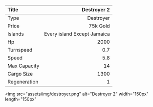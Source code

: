 |Title        | Destroyer 2
|:-|-:
|Type         | Destroyer           
|Price        | 75k Gold    
|Islands      | Every island Except Jamaica
|Hp           | 2000
|Turnspeed    | 0.7
|Speed        | 5.8
|Max Capacity | 14
|Cargo Size   | 1300
|Regeneration | 1

<img src="assets/img/destroyer.png" alt="Destroyer 2" width="150px" length="150px"
